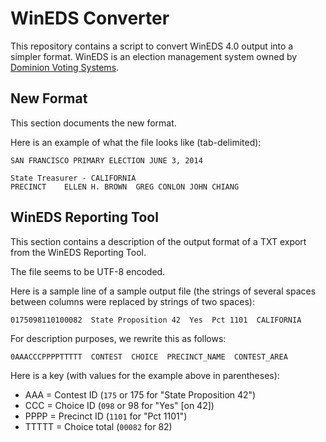 WinEDS Converter
================

This repository contains a script to convert WinEDS 4.0 output into a
simpler format.  WinEDS is an election management system owned by
[Dominion Voting Systems][dominion].


New Format
----------

This section documents the new format.

Here is an example of what the file looks like (tab-delimited):

    SAN FRANCISCO PRIMARY ELECTION JUNE 3, 2014

    State Treasurer - CALIFORNIA
    PRECINCT	ELLEN H. BROWN	GREG CONLON	JOHN CHIANG


WinEDS Reporting Tool
---------------------

This section contains a description of the output format of a TXT export
from the WinEDS Reporting Tool.

The file seems to be UTF-8 encoded.

Here is a sample line of a sample output file (the strings of several
spaces between columns were replaced by strings of two spaces):

    0175098110100082  State Proposition 42  Yes  Pct 1101  CALIFORNIA

For description purposes, we rewrite this as follows:

    0AAACCCPPPPTTTTT  CONTEST  CHOICE  PRECINCT_NAME  CONTEST_AREA

Here is a key (with values for the example above in parentheses):

* AAA = Contest ID (`175` or 175 for "State Proposition 42")
* CCC = Choice ID (`098` or 98 for "Yes" [on 42])
* PPPP = Precinct ID (`1101` for "Pct 1101")
* TTTTT = Choice total (`00082` for 82)


[dominion]: http://www.dominionvoting.com/
